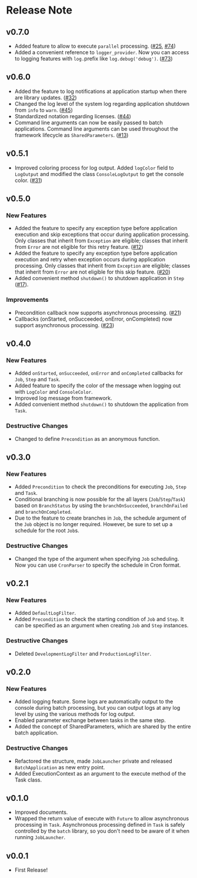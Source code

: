# Release Note

## v0.7.0

- Added feature to allow to execute `parallel` processing. ([#25](https://github.com/batch-dart/batch.dart/issues/25), [#74](https://github.com/batch-dart/batch.dart/issues/74))
- Added a convenient reference to `logger_provider`. Now you can access to logging features with `log.`prefix like `log.debug('debug')`. ([#73](https://github.com/batch-dart/batch.dart/issues/73))

## v0.6.0

- Added the feature to log notifications at application startup when there are library updates. ([#32](https://github.com/batch-dart/batch.dart/issues/32))
- Changed the log level of the system log regarding application shutdown from `info` to `warn`. ([#45](https://github.com/batch-dart/batch.dart/issues/45))
- Standardized notation regarding licenses. ([#44](https://github.com/batch-dart/batch.dart/issues/44))
- Command line arguments can now be easily passed to batch applications. Command line arguments can be used throughout the framework lifecycle as `SharedParameters`. ([#13](https://github.com/batch-dart/batch.dart/issues/13))

## v0.5.1

- Improved coloring process for log output. Added `logColor` field to `LogOutput` and modified the class `ConsoleLogOutput` to get the console color. ([#31](https://github.com/batch-dart/batch.dart/issues/31))

## v0.5.0

### New Features

- Added the feature to specify any exception type before application execution and skip exceptions that occur during application processing. Only classes that inherit from `Exception` are eligible; classes that inherit from `Error` are not eligible for this retry feature. ([#12](https://github.com/batch-dart/batch.dart/issues/12))
- Added the feature to specify any exception type before application execution and retry when exception occurs during application processing. Only classes that inherit from `Exception` are eligible; classes that inherit from `Error` are not eligible for this skip feature. ([#20](https://github.com/batch-dart/batch.dart/issues/20))
- Added convenient method `shutdown()` to shutdown application in `Step` ([#17](https://github.com/batch-dart/batch.dart/issues/17)).

### Improvements

- Precondition callback now supports asynchronous processing. ([#21](https://github.com/batch-dart/batch.dart/issues/21))
- Callbacks (onStarted, onSucceeded, onError, onCompleted) now support asynchronous processing. ([#23](https://github.com/batch-dart/batch.dart/issues/23))

## v0.4.0

### New Features

- Added `onStarted`, `onSucceeded`, `onError` and `onCompleted` callbacks for `Job`, `Step` and `Task`.
- Added feature to specify the color of the message when logging out with `LogColor` and `ConsoleColor`.
- Improved log message from framework.
- Added convenient method `shutdown()` to shutdown the application from `Task`.

### Destructive Changes

- Changed to define `Precondition` as an anonymous function.

## v0.3.0

### New Features

- Added `Precondition` to check the preconditions for executing `Job`, `Step` and `Task`.
- Conditional branching is now possible for the all layers (`Job`/`Step`/`Task`) based on `BranchStatus` by using the `branchOnSucceeded`, `branchOnFailed` and `branchOnCompleted`.
- Due to the feature to create branches in `Job`, the schedule argument of the `Job` object is no longer required. However, be sure to set up a schedule for the root `Job`s.

### Destructive Changes

- Changed the type of the argument when specifying `Job` scheduling. Now you can use `CronParser` to specify the schedule in Cron format.

## v0.2.1

### New Features

- Added `DefaultLogFilter`.
- Added `Precondition` to check the starting condition of `Job` and `Step`. It can be specified as an argument when creating `Job` and `Step` instances.

### Destructive Changes

- Deleted `DevelopmentLogFilter` and `ProductionLogFilter`.

## v0.2.0

### New Features

- Added logging feature. Some logs are automatically output to the console during batch processing, but you can output logs at any log level by using the various methods for log output.
- Enabled parameter exchange between tasks in the same step.
- Added the concept of SharedParameters, which are shared by the entire batch application.

### Destructive Changes

- Refactored the structure, made `JobLauncher` private and released `BatchApplication` as new entry point.
- Added ExecutionContext as an argument to the execute method of the Task class.

## v0.1.0

- Improved documents.
- Wrapped the return value of execute with `Future` to allow asynchronous processing in `Task`. Asynchronous processing defined in `Task` is safely controlled by the `batch` library, so you don't need to be aware of it when running `JobLauncher`.

## v0.0.1

- First Release!
